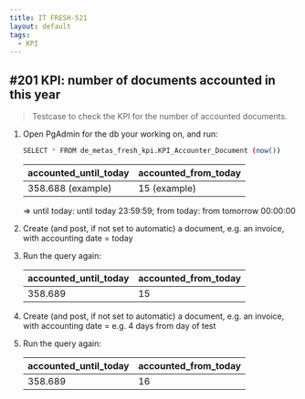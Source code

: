 ```yaml
---
title: IT FRESH-521  
layout: default
tags:
  - KPI
---
```

## #201 KPI: number of documents accounted in this year

> Testcase to check the KPI for the number of accounted documents.


1. Open PgAdmin for the db your working on, and run: 

	```sh
	SELECT * FROM de_metas_fresh_kpi.KPI_Accounter_Document (now())
	```
	
	
	
	| accounted_until_today   | accounted_from_today   |
	| ----------------------- | ---------------------- |
	| 358.688 (example)       | 15 (example)           |
	
	=> until today: until today 23:59:59; from today: from tomorrow 00:00:00

	
1. Create (and post, if not set to automatic) a document, e.g. an invoice, with accounting date = today

1. Run the query again:

	| accounted_until_today   | accounted_from_today   |
	| ----------------------- | ---------------------- |
	| 358.689 			      | 15 			           |

	
1. Create (and post, if not set to automatic) a document, e.g. an invoice, with accounting date = e.g. 4 days from day of test

1. Run the query again:

	| accounted_until_today   | accounted_from_today   |
	| ----------------------- | ---------------------- |
	| 358.689 			      | 16 			           |

